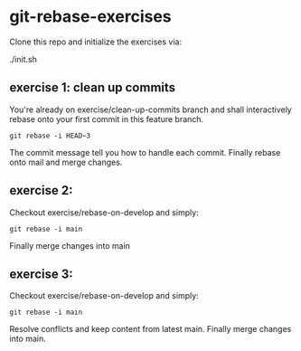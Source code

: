 # git-rebase-exercises

Clone this repo and initialize the exercises via:

./init.sh

## exercise 1: clean up commits

You're already on exercise/clean-up-commits branch and shall interactively rebase onto your first commit in this feature branch.

```
git rebase -i HEAD~3
```

The commit message tell you how to handle each commit. Finally rebase onto mail and merge changes.


## exercise 2: 

Checkout exercise/rebase-on-develop and simply:

```
git rebase -i main
```

Finally merge changes into main


## exercise 3:

Checkout exercise/rebase-on-develop and simply:

```
git rebase -i main
```

Resolve conflicts and keep content from latest main. Finally merge changes into main.

